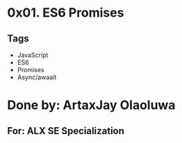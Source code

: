 # 0x01. ES6 Promises

## Tags

- JavaScript
- ES6
- Promises
- Async/awaait

# Done by: ArtaxJay Olaoluwa

## For: ALX SE Specialization
